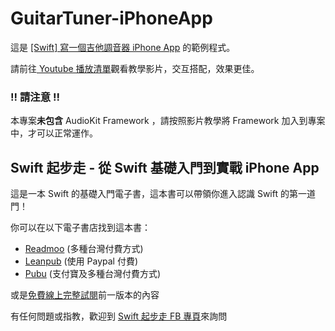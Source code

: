 # GuitarTuner-iPhoneApp

這是 [[Swift] 寫一個吉他調音器 iPhone App](https://www.youtube.com/playlist?list=PLUJ4J369lEBunVt8sWAjZ66JgHMCB7FLH) 的範例程式。

請前往[ Youtube 播放清單](https://www.youtube.com/playlist?list=PLUJ4J369lEBunVt8sWAjZ66JgHMCB7FLH)觀看教學影片，交互搭配，效果更佳。

### !! 請注意 !!
本專案**未包含** AudioKit Framework ，請按照影片教學將 Framework 加入到專案中，才可以正常運作。

## Swift 起步走 - 從 Swift 基礎入門到實戰 iPhone App 

這是一本 Swift 的基礎入門電子書，這本書可以帶領你進入認識 Swift 的第一道門！ 

你可以在以下電子書店找到這本書： 
- [Readmoo](https://bit.ly/Readmoo-SwiftGo) (多種台灣付費方式)
- [Leanpub](https://bit.ly/Leanpub-SwiftGo) (使用 Paypal 付費)
- [Pubu](https://bit.ly/Pubu-SwiftGo) (支付寶及多種台灣付費方式)

或是[免費線上完整試閱](https://bit.ly/GitBook-SwiftGo)前一版本的內容

有任何問題或指教，歡迎到 [Swift 起步走 FB 專頁](https://fb.com/swiftgogogo)來詢問

